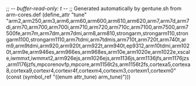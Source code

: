 ;; -*- buffer-read-only: t -*-
;; Generated automatically by gentune.sh from arm-cores.def
(define_attr "tune"
	"arm2,arm250,arm3,arm6,arm60,arm600,arm610,arm620,arm7,arm7d,arm7di,arm70,arm700,arm700i,arm710,arm720,arm710c,arm7100,arm7500,arm7500fe,arm7m,arm7dm,arm7dmi,arm8,arm810,strongarm,strongarm110,strongarm1100,strongarm1110,arm7tdmi,arm7tdmis,arm710t,arm720t,arm740t,arm9,arm9tdmi,arm920,arm920t,arm922t,arm940t,ep9312,arm10tdmi,arm1020t,arm9e,arm946es,arm966es,arm968es,arm10e,arm1020e,arm1022e,xscale,iwmmxt,iwmmxt2,arm926ejs,arm1026ejs,arm1136js,arm1136jfs,arm1176jzs,arm1176jzfs,mpcorenovfp,mpcore,arm1156t2s,arm1156t2fs,cortexa5,cortexa8,cortexa9,cortexr4,cortexr4f,cortexm4,cortexm3,cortexm1,cortexm0"
	(const (symbol_ref "((enum attr_tune) arm_tune)")))

